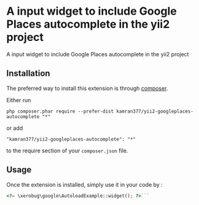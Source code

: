 A input widget to include Google Places autocomplete in the yii2 project 
=========================================================================
A input widget to include Google Places autocomplete in the yii2 project 

Installation
------------

The preferred way to install this extension is through [composer](http://getcomposer.org/download/).

Either run

```
php composer.phar require --prefer-dist kamran377/yii2-googleplaces-autocomplete "*"
```

or add

```
"kamran377/yii2-googleplaces-autocomplete": "*"
```

to the require section of your `composer.json` file.


Usage
-----

Once the extension is installed, simply use it in your code by  :

```php
<?= \xerobug\google\AutoloadExample::widget(); ?>```
